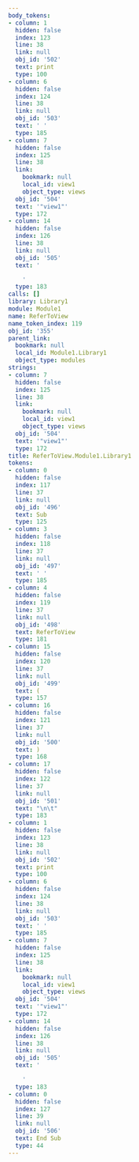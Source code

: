 ```yaml
---
body_tokens:
- column: 1
  hidden: false
  index: 123
  line: 38
  link: null
  obj_id: '502'
  text: print
  type: 100
- column: 6
  hidden: false
  index: 124
  line: 38
  link: null
  obj_id: '503'
  text: ' '
  type: 185
- column: 7
  hidden: false
  index: 125
  line: 38
  link:
    bookmark: null
    local_id: view1
    object_type: views
  obj_id: '504'
  text: '"view1"'
  type: 172
- column: 14
  hidden: false
  index: 126
  line: 38
  link: null
  obj_id: '505'
  text: '

    '
  type: 183
calls: []
library: Library1
module: Module1
name: ReferToView
name_token_index: 119
obj_id: '355'
parent_link:
  bookmark: null
  local_id: Module1.Library1
  object_type: modules
strings:
- column: 7
  hidden: false
  index: 125
  line: 38
  link:
    bookmark: null
    local_id: view1
    object_type: views
  obj_id: '504'
  text: '"view1"'
  type: 172
title: ReferToView.Module1.Library1
tokens:
- column: 0
  hidden: false
  index: 117
  line: 37
  link: null
  obj_id: '496'
  text: Sub
  type: 125
- column: 3
  hidden: false
  index: 118
  line: 37
  link: null
  obj_id: '497'
  text: ' '
  type: 185
- column: 4
  hidden: false
  index: 119
  line: 37
  link: null
  obj_id: '498'
  text: ReferToView
  type: 181
- column: 15
  hidden: false
  index: 120
  line: 37
  link: null
  obj_id: '499'
  text: (
  type: 157
- column: 16
  hidden: false
  index: 121
  line: 37
  link: null
  obj_id: '500'
  text: )
  type: 168
- column: 17
  hidden: false
  index: 122
  line: 37
  link: null
  obj_id: '501'
  text: "\n\t"
  type: 183
- column: 1
  hidden: false
  index: 123
  line: 38
  link: null
  obj_id: '502'
  text: print
  type: 100
- column: 6
  hidden: false
  index: 124
  line: 38
  link: null
  obj_id: '503'
  text: ' '
  type: 185
- column: 7
  hidden: false
  index: 125
  line: 38
  link:
    bookmark: null
    local_id: view1
    object_type: views
  obj_id: '504'
  text: '"view1"'
  type: 172
- column: 14
  hidden: false
  index: 126
  line: 38
  link: null
  obj_id: '505'
  text: '

    '
  type: 183
- column: 0
  hidden: false
  index: 127
  line: 39
  link: null
  obj_id: '506'
  text: End Sub
  type: 44
---
```

